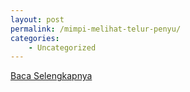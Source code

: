 ```yaml
---
layout: post
permalink: /mimpi-melihat-telur-penyu/
categories:
    - Uncategorized
---
```


[Baca Selengkapnya](/02)